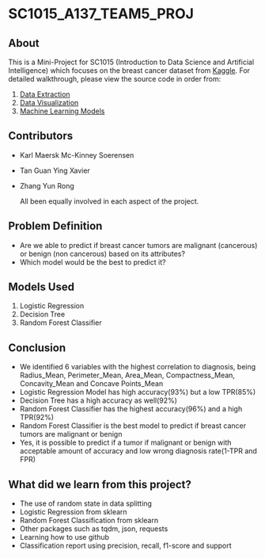 # SC1015_A137_TEAM5_PROJ

## About

This is a Mini-Project for SC1015 (Introduction to Data Science and Artificial Intelligence) which focuses on the breast cancer dataset from [Kaggle](https://www.kaggle.com/datasets/yasserh/breast-cancer-dataset). For detailed walkthrough, please view the source code in order from:

1. [Data Extraction](https://github.com/zyunrong/SC1015_A137_TEAM5_PROJ/blob/main/Data%20Extraction.ipynb)
2. [Data Visualization](https://github.com/zyunrong/SC1015_A137_TEAM5_PROJ/blob/main/Data%20Visualization.ipynb)
3. [Machine Learning Models](https://github.com/zyunrong/SC1015_A137_TEAM5_PROJ/blob/main/Machine%20Learning.ipynb)

## Contributors

- Karl Maersk Mc-Kinney Soerensen 
- Tan Guan Ying Xavier
- Zhang Yun Rong

  All been equally involved in each aspect of the project.

## Problem Definition

- Are we able to predict if breast cancer tumors are malignant (cancerous) or benign (non cancerous) based on its attributes?
- Which model would be the best to predict it?

## Models Used

1. Logistic Regression
2. Decision Tree
3. Random Forest Classifier

## Conclusion

- We identified 6 variables with the highest correlation to diagnosis, being Radius_Mean, Perimeter_Mean, Area_Mean, Compactness_Mean, Concavity_Mean and Concave Points_Mean
- Logistic Regression Model has high accuracy(93%) but a low TPR(85%)
- Decision Tree has a high accuracy as well(92%)
- Random Forest Classifier has the highest accuracy(96%) and a high TPR(92%)
- Random Forest Classifier is the best model to predict if breast cancer tumors are malignant or benign
- Yes, it is possible to predict if a tumor if malignant or benign with acceptable amount of accuracy and low wrong diagnosis rate(1-TPR and FPR)

## What did we learn from this project?
- The use of random state in data splitting
- Logistic Regression from sklearn
- Random Forest Classification from sklearn
- Other packages such as tqdm, json, requests
- Learning how to use github
- Classification report using precision, recall, f1-score and support
